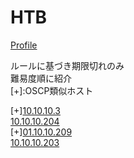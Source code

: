 # HTB

[Profile](https://www.hackthebox.eu/profile/306940)  

ルールに基づき期限切れのみ  
難易度順に紹介  
[+]:OSCP類似ホスト  

[+][10.10.10.3](https://www.evernote.com/shard/s605/sh/7740ffd2-08df-0466-2e77-a2851ad1f103/0e95fb107ebd74b1c62d7e91026c86c4)  
[10.10.10.204](https://www.evernote.com/shard/s605/sh/ae20af9b-17f0-448a-4d4b-ba225b1f7d83/4845b0e3c0c967d603469c41eb1604df)  
[+][01.10.10.209](https://www.evernote.com/shard/s605/sh/f5211886-874f-81da-556f-9598893b3926/b7733e59dda773352ab553f452fbc698)  
[10.10.10.203](https://www.evernote.com/shard/s605/sh/78221899-bf56-7490-128f-a4fc17749ac2/23c13718ebb90ad4b969cbe18c1d4fe1)  

